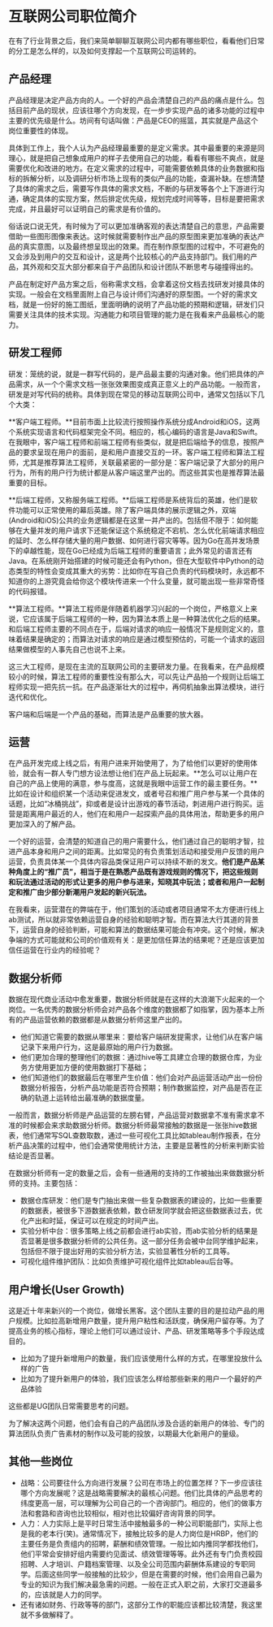 # 互联网公司职位简介

在有了行业背景之后，我们来简单聊聊互联网公司内都有哪些职位，看看他们日常的分工是怎么样的，以及如何支撑起一个互联网公司运转的。

## 产品经理

产品经理是决定产品方向的人。一个好的产品会清楚自己的产品的痛点是什么。包括目前产品的现状，应该往哪个方向发现，在一步步实现产品的诸多功能的过程中主要的优先级是什么。坊间有句话叫做：产品是CEO的摇篮，其实就是产品这个岗位重要性的体现。

具体到工作上，我个人认为产品经理最重要的是定义需求。其中最重要的来源是同理心，就是把自己想象成用户的样子去使用自己的功能，看看有哪些不爽点，就是需要优化和改进的地方。在定义需求的过程中，可能需要依赖具体的业务数据和指标的拆解分析，以及调研分析市场上现有的类似产品的功能，查漏补缺。在想清楚了具体的需求之后，需要写作具体的需求文档，不断的与研发等各个上下游进行沟通，确定具体的实现方案，然后排定优先级，规划完成时间等等，目标是要把需求完成，并且最好可以证明自己的需求是有价值的。

俗话说口说无凭，有时候为了可以更加准确客观的表达清楚自己的意思，产品需要借助一些图形图像来表达。这时候就需要制作出产品的原型图来更加准确的表达产品的真实意图，以及最终想呈现出的效果。而在制作原型图的过程中，不可避免的又会涉及到用户的交互和设计，这是两个比较核心的产品支持部门。我们用的产品，其外观和交互大部分都来自于产品团队和设计团队不断思考与碰撞得出的。

产品在制定好产品方案之后，俗称需求文档，会拿着这份文档去找研发对接具体的实现。一般会在文档里面附上自己与设计师们沟通好的原型图。一个好的需求文档，就是一份好的施工图纸，里面明确的说明了产品功能的预期和逻辑，研发们只需要关注具体的技术实现。沟通能力和项目管理的能力是在我看来产品最核心的能力。

## 研发工程师

研发：笼统的说，就是一群写代码的，是产品最主要的沟通对象。他们把具体的产品需求，从一个个需求文档一张张效果图变成真正意义上的产品功能。一般而言，研发是对写代码的统称。具体到现在常见的移动互联网公司中，通常又包括以下几个大类：

**客户端工程师。**目前市面上比较流行按照操作系统分成Android和iOS，这两个系统实现语言和代码框架完全不同。相应的，核心编码的语言是Java和Swift。在我眼中，客户端工程师和前端工程师有些类似，就是把后端给予的信息，按照产品的要求呈现在用户的面前，是和用户直接交互的一环。客户端工程师和算法工程师，尤其是推荐算法工程师，关联最紧密的一部分是：客户端记录了大部分的用户行为，所有的用户行为统计都是从客户端这里产出的。而这些其实也是推荐算法最重要的目标。

**后端工程师，又称服务端工程师。**后端工程师是系统背后的英雄，他们是软件功能可以正常使用的幕后英雄。除了客户端具体的展示逻辑之外，双端(Android和iOS)公共的业务逻辑都是在这里一并产出的。包括但不限于：如何能够在大量并发的用户请求下还能保证这个系统稳定不宕机、怎么优化前端请求相应的延时、怎么样存储大量的用户数据、如何进行容灾等等。因为Go在高并发场景下的卓越性能，现在Go已经成为后端工程师的重要语言；此外常见的语言还有Java。在系统刚开始搭建的时候可能还会有Python，但在大型软件中Python的动态类型的特性会变成其重大的劣势：比如你在写自己负责的代码模块时，永远都不知道你的上游究竟会给你这个模块传进来一个什么变量，就可能出现一些非常奇怪的代码报错。

**算法工程师。**算法工程师是伴随着机器学习兴起的一个岗位，严格意义上来说，它应该属于后端工程师的一种，因为算法本质上是一种算法优化之后的结果。和后端工程师主要的不同点在于，后端对请求的响应一般情况下是规则定义的，意味着结果是确定的；而算法对请求的响应是通过模型预估的，可能一个请求的返回结果做模型的人事先自己也说不上来。

这三大工程师，是现在主流的互联网公司的主要研发力量。在我看来，在产品规模较小的时候，算法工程师的重要性没有那么大，可以先让产品拍一个规则让后端工程师实现一把先抗一抗。在产品逐渐壮大的过程中，再伺机抽象出算法模块，进行迭代和优化。

客户端和后端是一个产品的基础，而算法是产品重要的放大器。

## 运营

在产品开发完成上线之后，有用户进来开始使用了，为了给他们以更好的使用体验，就会有一群人专门想方设法想让他们在产品上玩起来。**怎么可以让用户在自己的产品上使用的满意，参与度高，这就是我眼中运营工作的最主要任务。**比如在设计和组织某一个活动来促进发文，或者号召和推广用户参与某一个具体的话题，比如“冰桶挑战”，抑或者是设计出游戏的春节活动，刺进用户进行购买。运营是距离用户最近的人，他们在和用户一起探索产品的具体用法，帮助更多的用户更加深入的了解产品。

一个好的运营，会清楚的知道自己的用户需要什么，他们通过自己的聪明才智，拉进产品本身和用户之间的距离。比如常见的有负责策划活动和接受用户反馈的用户运营，负责具体某一个具体内容品类保证用户可以持续不断的发文。**他们是产品某种角度上的“推广员”，相当于是在熟悉产品既有游戏规则的情况下，把这些规则和玩法通过活动的形式让更多的用户参与进来，知晓其中玩法；或者和用户一起制定和推广由少部分新潮用户发起的新兴玩法。**

在我看来，运营潜在的弊端在于，他们策划的活动或者项目通常不太方便进行线上ab测试，所以就非常依赖运营自身的经验和聪明才智。而在算法大行其道的背景下，运营自身的经验判断，可能和算法的数据结果可能会有冲突。这个时候，解决争端的方式可能就和公司的价值观有关：是更加信任算法的结果呢？还是应该更加信任运营在行业内的经验呢？

## 数据分析师

数据在现代商业活动中愈发重要，数据分析师就是在这样的大浪潮下火起来的一个岗位。一名优秀的数据分析师会对产品各个维度的数据都了如指掌，因为基本上所有的产品运营依赖的数据都是从数据分析师这里产出的。

* 他们知道它需要的数据从哪里来：要给客户端研发提需求，让他们从在客户端记录下来用户行为，这是最原始的用户行为数据。
* 他们更加合理的整理他们的数据：通过hive等工具建立合理的数据仓库，为业务方使用更加方便的使用数据打下基础；
* 他们知道他们的数据最后在哪里产生价值：他们会对产品运营活动产出一份份数据分析报告，分析产品功能是否符合预期；制作数据监控，对产品是否在正确的轨道上运转给出最准确的数据度量。

一般而言，数据分析师是产品运营的左膀右臂，产品运营对数据拿不准有需求拿不准的时候都会来求助数据分析师。数据分析师最常接触的数据是一张张hive数据表，他们通常写SQL查数取数，通过一些可视化工具比如tableau制作报表，在分析产品决策的过程中，他们会通常使用统计方法，主要是显著性的分析来判断实验结论是否显著。

在数据分析师有一定的数量之后，会有一些通用的支持的工作被抽出来做数据分析师的支持。主要包括：
* 数据仓库研发：他们是专门抽出来做一些复杂数据表的建设的，比如一些重要的数据表，被很多下游数据表依赖，数仓研发同学就会把这些数据表过去，优化产出和时延，保证可以在规定的时间产出。
* 实验分析中台：很多策略上线之前都会进行ab实验，而ab实验分析的结果是否显著是很多数据分析师的公共任务。这一部分任务会被中台同学维护起来，包括但不限于提出好用的实验分析方法，实验显著性分析的工具等。
* 可视化组件维护团队：比如负责维护可视化组件比如tableau后台等。


## 用户增长(User Growth)

这是近十年来新兴的一个岗位，做增长黑客。这个团队主要的目的是拉动产品的用户规模。比如拉高新增用户数量，提升用户粘性和活跃度，确保用户留存等。为了提高业务的核心指标，理论上他们可以通过设计、产品、研发策略等多个手段达成目的。

* 比如为了提升新增用户的数量，我们应该使用什么样的方式，在哪里投放什么样的广告
* 比如为了提升新用户的体验，我们应该怎么样给那些新来的用户一个最好的产品体验

这些都是UG团队日常需要思考的问题。

为了解决这两个问题，他们会有自己的产品团队涉及合适的新用户的体验、专门的算法团队负责广告素材的制作以及可能的投放，以期最大化新用户的量级。

## 其他一些岗位

* 战略：公司要往什么方向进行发展？公司在市场上的位置怎样？下一步应该往哪个方向发展呢？这是战略需要解决的最核心问题。他们比具体的产品思考的纬度更高一层，可以理解为公司自己的一个咨询部门。相应的，他们的做事方法和套路和咨询也比较相似，相对也比较偏好咨询背景的同学。
* 人力：人力实际上是平时日常生活中接触最多的一种公司职能部门，实际上也是我的老本行(笑)。通常情况下，接触比较多的是人力岗位是HRBP，他们的主要任务是负责组内的招聘，薪酬和绩效管理。一般比如内推同学都找他们，他们平常会安排好组内需要约见面试、绩效管理等等。此外还有专门负责校园招聘、人才培训、户籍档案管理、以及全公司范围内薪酬体系建设的专职同学。后面这些同学一般接触的比较少，但是在需要的时候，他们会用自己最为专业的知识为我们解决最急需的问题。一般在正式入职之前，大家打交道最多的，应该就是人力的同学。
* 还有诸如财务、行政等等的部门，这部分工作的职能应该都比较清楚，我这里就不多做解释了。